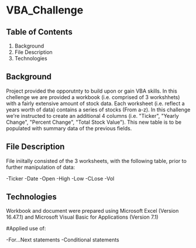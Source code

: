 # VBA_Challenge

## Table of Contents
1. Background
2. File Description
3. Technologies

## Background

  Project provided the opporutnty to build upon or gain VBA skills. In this chellenge we are provided a workbook (i.e. comprised of 3 workshhets) with a fairly extensive amount of stock data. Each worksheet (i.e. reflect a years worth of data) contains a series of stocks (From a-z). In this challenge we're instructed to create an additional 4 columns (i.e. "Ticker", "Yearly Change", "Percent Change", "Total Stock Value"). This new table is to be populated with summary data of the previous fields. 

## File Description

File iniitally consisted of the 3 worksheets, with the following table, prior to further manipulation of data:

-Ticker
-Date
-Open
-High
-Low
-CLose
-Vol

## Technologies

Workbook and document were prepared using Microsoft Excel (Version 16.47.1) and Microsoft Visual Basic for Applications (Version 7.1)

#Applied use of:

-For...Next statements
-Conditional statements



